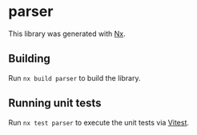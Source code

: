 # parser

This library was generated with [Nx](https://nx.dev).

## Building

Run `nx build parser` to build the library.

## Running unit tests

Run `nx test parser` to execute the unit tests via [Vitest](https://vitest.dev/).
